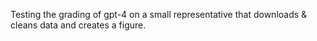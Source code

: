 Testing the grading of gpt-4 on a small representative that downloads & cleans data and creates a figure.
